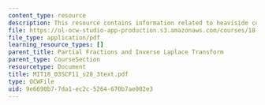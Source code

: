 ```yaml
---
content_type: resource
description: This resource contains information related to heaviside cover-up method.
file: https://ol-ocw-studio-app-production.s3.amazonaws.com/courses/18-03sc-differential-equations-fall-2011/9e6690b77da1ec2c5264670b7ae002e3_MIT18_03SCF11_s28_3text.pdf
file_type: application/pdf
learning_resource_types: []
parent_title: Partial Fractions and Inverse Laplace Transform
parent_type: CourseSection
resourcetype: Document
title: MIT18_03SCF11_s28_3text.pdf
type: OCWFile
uid: 9e6690b7-7da1-ec2c-5264-670b7ae002e3
---
```

